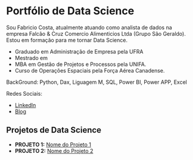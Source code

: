 # Portfólio de Data Science

Sou Fabricio Costa, atualmente atuando como analista de dados na empresa Falcão & Cruz Comercio Alimenticios Ltda (Grupo São Geraldo). Estou em formação para me tornar Data Science.

* Graduado em Administração de Empresa pela UFRA
* Mestrado em 
* MBA em Gestão de Projetos e Processos pela UNIFA.
* Curso de Operações Espaciais pela Força Aérea Canadense.

BackGround: Python, Dax, Liguagem M, SQL, Power BI, Power APP, Excel

Redes Sociais:

* [LinkedIn](https://www.linkedin.com/in/carlosfab//)
* [Blog](https://sigmoidal.ai)

## Projetos de Data Science

* **PROJETO 1:** [Nome do Projeto 1](https://github.com/carlosfab/)
* **PROJETO 2:**  [Nome do Projeto 2](https://github.com/carlosfab/)

